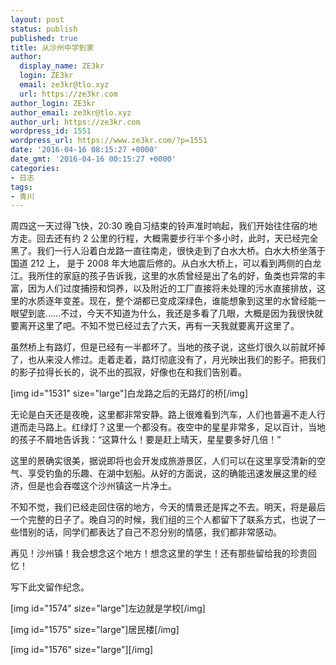 ```yaml
---
layout: post
status: publish
published: true
title: 从沙州中学到家
author:
  display_name: ZE3kr
  login: ZE3kr
  email: ze3kr@tlo.xyz
  url: https://ze3kr.com
author_login: ZE3kr
author_email: ze3kr@tlo.xyz
author_url: https://ze3kr.com
wordpress_id: 1551
wordpress_url: https://www.ze3kr.com/?p=1551
date: '2016-04-16 08:15:27 +0000'
date_gmt: '2016-04-16 00:15:27 +0000'
categories:
- 日志
tags:
- 青川
---
```

<p>周四这一天过得飞快，20:30 晚自习结束的铃声准时响起，我们开始往住宿的地方走。回去还有约 2 公里的行程，大概需要步行半个多小时，此时，天已经完全黑了。我们一行人沿着白龙路一直往南走，很快走到了白水大桥。白水大桥坐落于国道 212 上， 是于 2008 年大地震后修的。从白水大桥上，可以看到两侧的白龙江。我所住的家庭的孩子告诉我，这里的水质曾经是出了名的好，鱼类也异常的丰富，因为人们过度捕捞和饲养<!--more-->，以及附近的工厂直接将未处理的污水直接排放，这里的水质逐年变差。现在，整个湖都已变成深绿色，谁能想象到这里的水曾经能一眼望到底……不过，今天不知道为什么，我还是多看了几眼，大概是因为我很快就要离开这里了吧。不知不觉已经过去了六天，再有一天我就要离开这里了。</p>
<p>虽然桥上有路灯，但是已经有一半都坏了。当地的孩子说，这些灯很久以前就坏掉了，也从来没人修过。走着走着，路灯彻底没有了，月光映出我们的影子。把我们的影子拉得长长的，说不出的孤寂，好像也在和我们告别着。</p>
<p>[img id="1531" size="large"]白龙路之后的无路灯的桥[/img]</p>
<p>无论是白天还是夜晚，这里都非常安静。路上很难看到汽车，人们也普遍不走人行道而走马路上。红绿灯？这里一个都没有。夜空中的星星非常多，足以百计，当地的孩子不屑地告诉我：“这算什么！要是赶上晴天，星星要多好几倍！”</p>
<p>这里的景确实很美，据说即将也会开发成旅游景区，人们可以在这里享受清新的空气、享受钓鱼的乐趣、在湖中划船。从好的方面说，这的确能迅速发展这里的经济，但是也会吞噬这个沙州镇这一片净土。</p>
<p>不知不觉，我们已经走回住宿的地方，今天的情景还是挥之不去。明天，将是最后一个完整的日子了。晚自习的时候，我们组的三个人都留下了联系方式，也说了一些惜别的话，同学们都表达了自己不忍分别的情感，我们都非常感动。</p>
<p>再见！沙州镇！我会想念这个地方！想念这里的学生！还有那些留给我的珍贵回忆！</p>
<p>写下此文留作纪念。</p>
<p>[img id="1574" size="large"]左边就是学校[/img]</p>
<p>[img id="1575" size="large"]居民楼[/img]</p>
<p>[img id="1576" size="large"][/img]</p>
